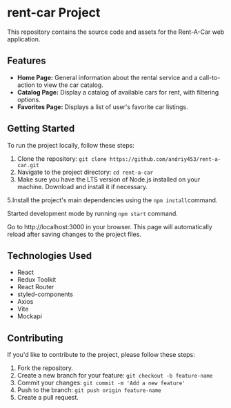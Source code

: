# rent-car Project

This repository contains the source code and assets for the Rent-A-Car web application. 

## Features

- **Home Page:** General information about the rental service and a call-to-action to view the car catalog.
- **Catalog Page:** Display a catalog of available cars for rent, with filtering options.
- **Favorites Page:** Displays a list of user's favorite car listings.

## Getting Started

To run the project locally, follow these steps:

1. Clone the repository: `git clone https://github.com/andriy453/rent-a-car.git`
2. Navigate to the project directory: `cd rent-a-car`
4. Make sure you have the LTS version of Node.js installed on your machine. Download and install it if necessary.

5.Install the project's main dependencies using the `npm install`command.

Started development mode by running `npm start` command.

Go to http://localhost:3000 in your browser. This page will automatically reload after saving changes to the project files.

## Technologies Used

- React
- Redux Toolkit
- React Router
- styled-components
- Axios
- Vite
- Mockapi

## Contributing

If you'd like to contribute to the project, please follow these steps:

1. Fork the repository.
2. Create a new branch for your feature: `git checkout -b feature-name`
3. Commit your changes: `git commit -m 'Add a new feature'`
4. Push to the branch: `git push origin feature-name`
5. Create a pull request.
